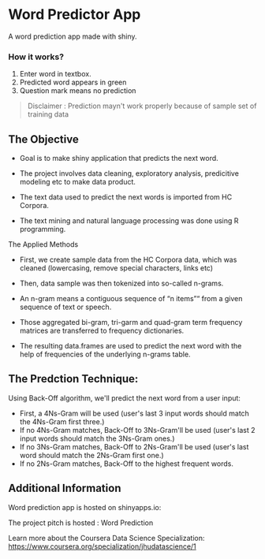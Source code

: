 # Word Predictor App
A word prediction app made with shiny. 

### How it works?
1. Enter word in textbox.
2. Predicted word appears in green
3. Question mark means no prediction

> Disclaimer : Prediction mayn't work properly because of sample set of training data 

## The Objective
- Goal is to make shiny application that predicts the next word.

- The project involves data cleaning, exploratory analysis, predicitive modeling etc to make data product.

- The text data used to predict the next words is imported from HC Corpora.

- The text mining and natural language processing was done using R programming.

The Applied Methods
- First, we create sample data from the HC Corpora data, which was cleaned (lowercasing, remove special characters, links etc)

- Then, data sample was then tokenized into so-called n-grams.

- An n-gram means a contiguous sequence of “n items”“ from a given sequence of text or speech.

- Those aggregated bi-gram, tri-garm and quad-gram term frequency matrices are transferred to frequency dictionaries.

- The resulting data.frames are used to predict the next word with the help of frequencies of the underlying n-grams table.

## The Predction Technique:
Using Back-Off algorithm, we'll predict the next word from a user input:

- First, a 4Ns-Gram will be used (user's last 3 input words should match the 4Ns-Gram first three.)
- If no 4Ns-Gram matches, Back-Off to 3Ns-Gram'll be used (user's last 2 input words should match the 3Ns-Gram ones.)
- If no 3Ns-Gram matches, Back-Off to 2Ns-Gram'll be used (user's last word should match the 2Ns-Gram first one.)
- If no 2Ns-Gram matches, Back-Off to the highest frequent words.

## Additional Information
Word prediction app is hosted on shinyapps.io:

The project pitch is hosted : Word Prediction

Learn more about the Coursera Data Science Specialization: https://www.coursera.org/specialization/jhudatascience/1

